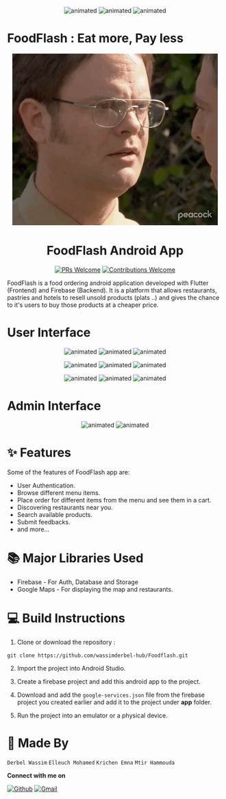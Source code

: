 <p align="center">
  <img src="https://i.imgur.com/lJAfrcL.png" alt="animated" width = 30%/>
  <img src="https://i.imgur.com/2s1Hy3C.png" alt="animated"
  width = 30% />
  <img src="https://i.imgur.com/9pvCzGI.png" alt="animated"
  width = 30% />
</p>

# FoodFlash : Eat more, Pay less

<p align="center">
<img src="https://raw.githubusercontent.com/AdityaV025/Munche/master/assets/do_it.gif">
</p>

<h1 align="center"> FoodFlash Android App </h1>

<p align="center">
  <a href="https://github.com/AdityaV025/Munche/pulls"><img alt="PRs Welcome" src="https://img.shields.io/badge/PRs-welcome-brightgreen.svg?style=flat-square"></a>
  <a href="https://github.com/AdityaV025/Munche/pulls"><img alt="Contributions Welcome" src="https://img.shields.io/badge/contributions-welcome-brightgreen.svg?style=flat-square"></a>
</p>

FoodFlash is a food ordering android application developed with Flutter (Frontend) and Firebase (Backend). It is a platform that allows restaurants, pastries and hotels to resell unsold products (plats ..) and gives the chance to it's users to buy those products at a cheaper price.

# User Interface

<p align="center">
  <img src="https://i.imgur.com/xJ95jka.png" alt="animated" width = 33%/>
  <img src="https://i.imgur.com/XUu7pNE.png" alt="animated"
  width = 33% />
  <img src="https://i.imgur.com/1WScYNT.png" alt="animated"
  width = 33% />
</p>
<p align="center">
  <img src="https://i.imgur.com/nI7Of9S.png" alt="animated" width = 33%/>
  <img src="https://i.imgur.com/F6xSZPi.png" alt="animated"
  width = 33% />
  <img src="https://i.imgur.com/n8VPIq5.png" alt="animated"
  width = 33% />
</p>
<p align="center">
  <img src="https://i.imgur.com/7CWWPJn.png" alt="animated" width = 33%/>
  <img src="https://i.imgur.com/gw9nzZS.png" alt="animated"
  width = 33% />
  <img src="https://i.imgur.com/eWyTrkG.png" alt="animated"
  width = 33% />
</p>

# Admin Interface

<p align="center">
  <img src="https://i.imgur.com/xAixvzr.png" alt="animated" width = 47%/>
  <img src="https://i.imgur.com/gE1zDxN.png" alt="animated"
  width = 47% />
  
</p>


# ✨ Features

Some of the features of FoodFlash app are:

- User Authentication.
- Browse different menu items.
- Place order for different items from the menu and see them in a cart.
- Discovering restaurants near you.
- Search available products.
- Submit feedbacks.
- and more...

# 📚 Major Libraries Used

- Firebase    - For Auth, Database and Storage
- Google Maps - For displaying the map and restaurants.

# 💻 Build Instructions

1. Clone or download the repository :

```shell
git clone https://github.com/wassimderbel-hub/Foodflash.git
```

2. Import the project into Android Studio.

3. Create a firebase project and add this android app to the project.

4. Download and add the `google-services.json` file from the firebase project you created earlier and add it to the project under **app** folder.

5. Run the project into an emulator or a physical device.

# 👨 Made By

`Derbel Wassim`
`Elleuch Mohamed`
`Krichen Emna`
`Mtir Hammouda`

**Connect with me on**
</br>

[![Github](https://img.shields.io/badge/-Github-000?style=flat&logo=Github&logoColor=white)](https://github.com/wassimderbel-hub)
[![Gmail](https://img.shields.io/badge/-Gmail-c14438?style=flat&logo=Gmail&logoColor=white)](mailto:wassimderbel22@gmail.com)

